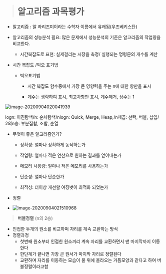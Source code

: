 > # 알고리즘 과목평가



- 알고리즘 : 알 콰리즈미이라는 수학자 이름에서 유래됨(우즈베키스탄)

- 알고리즘의 성능분석 필요:  많은 문제에서 성능분석의 기준은 알고리즘의 작업량을 비교한다.

  - 시간복잡도로 표현: 실제걸리는 시장을 측정/ 실행되는 명령문의 개수를 계산

- 시간 복잡도 /빅오 표기법

  - 빅오표기법

    - 시간 복잡도 함수중에서 가장 큰 영향력을 주는 n에 대한 항만을 표시

    - 계수는 생략하여 표시, 최고차항만 표시, 계수제거,  상수는 1

![image-20200904020041939](C:\Users\OFFICE\AppData\Roaming\Typora\typora-user-images\image-20200904020041939.png)

logn: 이진탐색/n: 순차탐색/nlogn: Quick, Merge, Heap,/n제곱: 선택, 버블, 삽입/ 2의n승: 부분집합, 조합, 순열

 

- 무엇이 좋은 알고리즘인가?

  - 정확성: 얼마나 정확하게 동작하는가

  - 작업량: 얼마나 적은 연산으로 원하는 결과를 얻어내는가
  - 메모리 사용량: 얼마나 적은 메모리를 사용하는가
  - 단순성: 얼마나 단순한가
  - 최적성: 더이상 개선할 여징벗이 최적화 되었는가

- 정렬

- ![image-20200904021510968](C:\Users\OFFICE\AppData\Roaming\Typora\typora-user-images\image-20200904021510968.png)

  

> **버블정렬** (n의 2승)

- 인접한 두개의 원소를 비교하며 자리를 계속 교환하는 방식
- 정렬과정
  - 첫번째 원소부터 인접한 원소끼리 계속 자리를 교환하면서 맨 마지막까지 이동한다
  - 한단계가 끝나면 가장 큰 원서가 마지막 자리로 정렬된다
  - 교환하며 자리를 이동하는 모습이 물 위에 올라오는 거픔모양과 같다고 하여 버블정렬이라고함